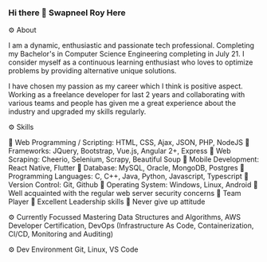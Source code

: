 ### Hi there 👋 Swapneel Roy Here

⚙️ About 

I am a dynamic, enthusiastic and passionate tech professional. Completing my Bachelor's in Computer Science Engineering completing in July 21. I consider myself as a continuous learning enthusiast who loves to optimize problems by providing alternative unique solutions. 

I have chosen my passion as my career which I think is positive aspect. Working as a freelance developer for last 2 years and collaborating with various teams and people has given me a great experience about the industry and upgraded my skills regularly.

⚙️ Skills 

🔧 Web Programming / Scripting: HTML, CSS, Ajax, JSON, PHP, NodeJS
🔧 Frameworks: JQuery, Bootstrap, Vue.js, Angular 2+, Express
🔧 Web Scraping: Cheerio, Selenium, Scrapy, Beautiful Soup
🔧 Mobile Development: React Native, Flutter
🔧 Database: MySQL, Oracle, MongoDB, Postgres
🔧 Programming Languages: C, C++, Java, Python, Javascript, Typescript
🔧 Version Control: Git, Github
🔧 Operating System: Windows, Linux, Android
🔧 Well acquainted with the regular web server security concerns
🔧 Team Player
🔧 Excellent Leadership skills
🔧 Never give up attitude

⚙️ Currently Focussed
Mastering Data Structures and Algorithms, AWS Developer Certification, DevOps (Infrastructure As Code, Containerization, CI/CD, Monitoring and Auditing)

⚙️ Dev Environment
Git, Linux, VS Code


<!--
**swapneelr09/swapneelr09** is a ✨ _special_ ✨ repository because its `README.md` (this file) appears on your GitHub profile.

Here are some ideas to get you started:

- 🔭 I’m currently working on ...
- 🌱 I’m currently learning ...
- 👯 I’m looking to collaborate on ...
- 🤔 I’m looking for help with ...
- 💬 Ask me about ...
- 📫 How to reach me: ...
- 😄 Pronouns: ...
- ⚡ Fun fact: ...
-->
